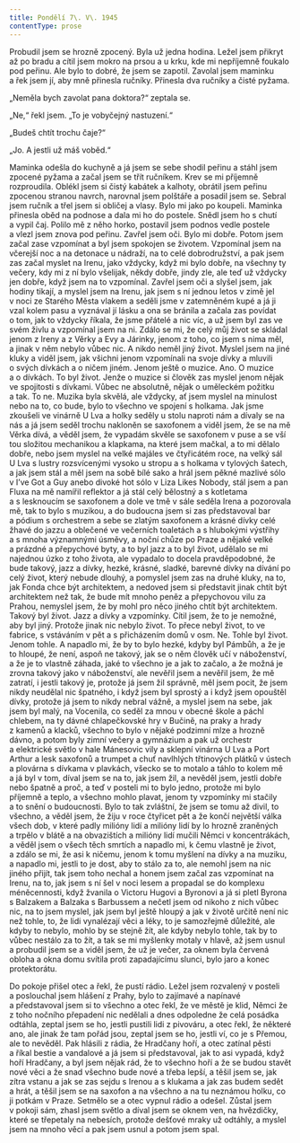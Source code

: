 ```yaml
---
title: Pondělí 7\. V\. 1945
contentType: prose
---
```


  

Probudil jsem se hrozně zpocený. Byla už jedna hodina. Ležel jsem přikryt až po bradu a cítil jsem mokro na prsou a u krku, kde mi nepříjemně foukalo pod peřinu. Ale bylo to dobré, že jsem se zapotil. Zavolal jsem maminku a řek jsem jí, aby mně přinesla ručníky. Přinesla dva ručníky a čisté pyžama.

„Neměla bych zavolat pana doktora?“ zeptala se.

„Ne,“ řekl jsem. „To je vobyčejný nastuzení.“

„Budeš chtít trochu čaje?“

„Jo. A jestli už máš voběd.“

Maminka odešla do kuchyně a já jsem se sebe shodil peřinu a stáhl jsem zpocené pyžama a začal jsem se třít ručníkem. Krev se mi příjemně rozproudila. Oblékl jsem si čistý kabátek a kalhoty, obrátil jsem peřinu zpocenou stranou navrch, narovnal jsem polštáře a posadil jsem se. Sebral jsem ručník a třel jsem si obličej a vlasy. Bylo mi jako po koupeli. Maminka přinesla oběd na podnose a dala mi ho do postele. Snědl jsem ho s chutí a vypil čaj. Polilo mě z něho horko, postavil jsem podnos vedle postele a vlezl jsem znova pod peřinu. Zavřel jsem oči. Bylo mi dobře. Potom jsem začal zase vzpomínat a byl jsem spokojen se životem. Vzpomínal jsem na včerejší noc a na detonace u nádraží, na to celé dobrodružství, a pak jsem zas začal myslet na Irenu, jako vždycky, když mi bylo dobře, na všechny ty večery, kdy mi z ní bylo všelijak, někdy dobře, jindy zle, ale teď už vždycky jen dobře, když jsem na to vzpomínal. Zavřel jsem oči a slyšel jsem, jak hodiny tikají, a myslel jsem na Irenu, jak jsem s ní jednou letos v zimě jel v noci ze Starého Města vlakem a seděli jsme v zatemněném kupé a já ji vzal kolem pasu a vyznával jí lásku a ona se bránila a začala zas povídat o tom, jak to vždycky říkala, že jsme přátelé a nic víc, a už jsem byl zas ve svém živlu a vzpomínal jsem na ni. Zdálo se mi, že celý můj život se skládal jenom z Ireny a z Věrky a Evy a Járinky, jenom z toho, co jsem s nima měl, a jinak v něm nebylo vůbec nic. A nikdo neměl jiný život. Myslel jsem na jiné kluky a viděl jsem, jak všichni jenom vzpomínali na svoje dívky a mluvili o svých dívkách a o ničem jiném. Jenom ještě o muzice. Ano. O muzice a o dívkách. To byl život. Jenže o muzice si člověk zas myslel jenom nějak ve spojitosti s dívkami. Vůbec ne absolutně, nějak o uměleckém požitku a tak. To ne. Muzika byla skvělá, ale vždycky, ať jsem myslel na minulost nebo na to, co bude, bylo to všechno ve spojení s holkama. Jak jsme zkoušeli ve vinárně U Lva a holky seděly u stolu naproti nám a dívaly se na nás a já jsem seděl trochu nakloněn se saxofonem a viděl jsem, že se na mě Věrka dívá, a věděl jsem, že vypadám skvěle se saxofonem v puse a se vší tou složitou mechanikou a klapkama, na které jsem mačkal, a to mi dělalo dobře, nebo jsem myslel na velké majáles ve čtyřicátém roce, na velký sál U Lva s lustry rozsvícenými vysoko u stropu a s holkama v tylových šatech, a jak jsem stál a měl jsem na sobě bílé sako a hrál jsem pěkné mazlivé sólo v I’ve Got a Guy anebo divoké hot sólo v Liza Likes Nobody, stál jsem a pan Fluxa na mě namířil reflektor a já stál celý bělostný a s kotletama a s lesknoucím se saxofonem a dole ve tmě v sále seděla Irena a pozorovala mě, tak to bylo s muzikou, a do budoucna jsem si zas představoval bar a pódium s orchestrem a sebe se zlatým saxofonem a krásné dívky celé žhavé do jazzu a oblečené ve večerních toaletách a s hlubokými výstřihy a s mnoha významnými úsměvy, a noční chůze po Praze a nějaké velké a prázdné a přepychové byty, a to byl jazz a to byl život, udělalo se mi najednou úzko z toho života, ale vypadalo to docela pravděpodobné, že bude takový, jazz a dívky, hezké, krásné, sladké, barevné dívky na dívání po celý život, který nebude dlouhý, a pomyslel jsem zas na druhé kluky, na to, jak Fonda chce být architektem, a nedoved jsem si představit jinak chtít být architektem než tak, že bude mít mnoho peněz a přepychovou vilu za Prahou, nemyslel jsem, že by mohl pro něco jiného chtít být architektem. Takový byl život. Jazz a dívky a vzpomínky. Cítil jsem, že to je nemožné, aby byl jiný. Protože jinak nic nebylo život. To přece nebyl život, to ve fabrice, s vstáváním v pět a s přicházením domů v osm. Ne. Tohle byl život. Jenom tohle. A napadlo mi, že by to bylo hezké, kdyby byl Pámbůh, a že je to hloupé, že není, aspoň ne takový, jak se o něm člověk učí v náboženství, a že je to vlastně záhada, jaké to všechno je a jak to začalo, a že možná je zrovna takový jako v náboženství, ale nevěřil jsem a nevěřil jsem, že mě zatratí, i jestli takový je, protože já jsem žil správně, měl jsem pocit, že jsem nikdy neudělal nic špatného, i když jsem byl sprostý a i když jsem opouštěl dívky, protože já jsem to nikdy nebral vážně, a myslel jsem na sebe, jak jsem byl malý, na Vocenila, co seděl za mnou v obecné škole a páchl chlebem, na ty dávné chlapečkovské hry v Bučině, na praky a hrady z kamenů a klacků, všechno to bylo v nějaké podzimní mlze a hrozně dávno, a potom byly zimní večery a gymnázium a pak už orchestr a elektrické světlo v hale Mánesovic vily a sklepní vinárna U Lva a Port Arthur a lesk saxofonů a trumpet a chuť navlhlých třtinových plátků v ústech a plovárna s dívkama v plavkách, všecko se to motalo a táhlo to kolem mě a já byl v tom, díval jsem se na to, jak jsem žil, a nevěděl jsem, jestli dobře nebo špatně a proč, a teď v posteli mi to bylo jedno, protože mi bylo příjemně a teplo, a všechno mohlo plavat, jenom ty vzpomínky mi stačily a to snění o budoucnosti. Bylo to tak zvláštní, že jsem se tomu až divil, to všechno, a věděl jsem, že žiju v roce čtyřicet pět a že končí největší válka všech dob, v které padly milióny lidí a milióny lidí by lo hrozně zraněných a trpělo v blátě a na obvazištích a milióny lidí mučili Němci v koncentrákách, a věděl jsem o všech těch smrtích a napadlo mi, k čemu vlastně je život, a zdálo se mi, že asi k ničemu, jenom k tomu myšlení na dívky a na muziku, a napadlo mi, jestli to je dost, aby to stálo za to, ale nemohl jsem na nic jiného přijít, tak jsem toho nechal a honem jsem začal zas vzpomínat na Irenu, na to, jak jsem s ní šel v noci lesem a propadal se do komplexu méněcennosti, když žvanila o Victoru Hugovi a Byronovi a já si pletl Byrona s Balzakem a Balzaka s Barbussem a nečetl jsem od nikoho z nich vůbec nic, na to jsem myslel, jak jsem byl ještě hloupý a jak v životě určitě není nic než tohle, to, že lidi vynalézají věci a léky, to je samozřejmě důležité, ale kdyby to nebylo, mohlo by se stejně žít, ale kdyby nebylo tohle, tak by to vůbec nestálo za to žít, a tak se mi myšlenky motaly v hlavě, až jsem usnul a probudil jsem se a viděl jsem, že už je večer, za oknem byla červená obloha a okna domu svítila proti zapadajícímu slunci, bylo jaro a konec protektorátu.

Do pokoje přišel otec a řekl, že pustí rádio. Ležel jsem rozvalený v posteli a poslouchal jsem hlášení z Prahy, bylo to zajímavé a napínavé a představoval jsem si to všechno a otec řekl, že ve městě je klid, Němci že z toho nočního přepadení nic nedělali a dnes odpoledne že celá posádka odtáhla, zeptal jsem se ho, jestli pustili lidi z pivováru, a otec řekl, že některé ano, ale jinak že tam pořád jsou, zeptal jsem se ho, jestli ví, co je s Přemou, ale to nevěděl. Pak hlásili z rádia, že Hradčany hoří, a otec zatínal pěsti a říkal bestie a vandalové a já jsem si představoval, jak to asi vypadá, když hoří Hradčany, a byl jsem nějak rád, že to všechno hoří a že se budou stavět nové věci a že snad všechno bude nové a třeba lepší, a těšil jsem se, jak zítra vstanu a jak se zas sejdu s Irenou a s klukama a jak zas budem sedět a hrát, a těšil jsem se na saxofon a na všechno a na tu neznámou holku, co ji potkám v Praze. Setmělo se a otec vypnul rádio a odešel. Zůstal jsem v pokoji sám, zhasl jsem světlo a díval jsem se oknem ven, na hvězdičky, které se třepetaly na nebesích, protože dešťové mraky už odtáhly, a myslel jsem na mnoho věcí a pak jsem usnul a potom jsem spal.
